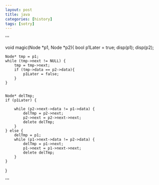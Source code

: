 ```yaml
---
layout: post
title: java
categories: [history]
tags: [sotry]
---
```


'''

void magic(Node *p1, Node *p2){
    bool p1Later = true;
    disp(p1);
    disp(p2);

    Node* tmp = p1;
    while (tmp->next != NULL) {
        tmp = tmp->next;
        if (tmp->data == p2->data){
            p1Later = false;
        }
    }


    Node* delTmp;
    if (p1Later) {

        while (p2->next->data != p1->data) {
            delTmp = p2->next;
            p2->next = p2->next->next;
            delete delTmp;
        }
    } else {
        delTmp = p1;
        while (p1->next->data != p2->data) {
            delTmp = p1->next;
            p1->next = p1->next->next;
            delete delTmp;
        }
    }

}

'''
